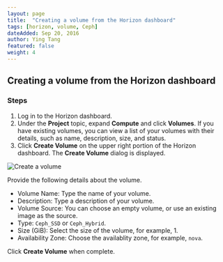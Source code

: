 ```yaml
---
layout: page
title:  "Creating a volume from the Horizon dashboard"
tags: [horizon, volume, Ceph]
dateAdded: Sep 20, 2016
author: Ying Tang
featured: false
weight: 4
---
```


## Creating a volume from the Horizon dashboard

### Steps
1. Log in to the Horizon dashboard.
2. Under the **Project** topic, expand **Compute** and click **Volumes**. If you have existing volumes, you can view a list of your volumes with their details, such as name, description, size, and status. 
3. Click **Create Volume** on the upper right portion of the Horizon dashboard. The **Create Volume** dialog is displayed.

![Create a volume]({{site.baseurl}}/img/create_volume.png)

Provide the following details about the volume. 

* Volume Name: Type the name of your volume.
* Description: Type a description of your volume.
* Volume Source: You can choose an empty volume, or use an existing image as the source.
* Type: `Ceph_SSD` or `Ceph_Hybrid`. 
* Size (GiB): Select the size of the volume, for example, 1. 
* Availability Zone: Choose the availablity zone, for example, `nova`. 

Click **Create Volume** when complete. 

